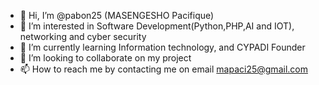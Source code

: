 - 👋 Hi, I’m @pabon25 (MASENGESHO Pacifique)
- 👀 I’m interested in Software Development(Python,PHP,AI and IOT), networking and cyber security
- 🌱 I’m currently learning Information technology, and CYPADI Founder
- 💞️ I’m looking to collaborate on my project
- 📫 How to reach me by contacting me on email mapaci25@gmail.com

<!---
pabon25/pabon25 is a ✨ special ✨ repository because its `README.md` (this file) appears on your GitHub profile.
You can click the Preview link to take a look at your changes.
--->
